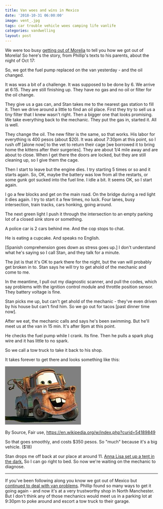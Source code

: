 ```yaml
---
title: Van woes and wins in Mexico
date: '2018-10-31 06:00:00'
image: vent_.jpg
tags: car trouble vehicle woes camping life vanlife
categories: vandwelling
layout: post
---
```


We were too busy [getting out of Morelia](https://reverdecer.annalisagross.com/2018/10/21/getting-unstuck/) to tell you how we got out of Morelia! So here's the story, from Phillip's texts to his parents, about the night of Oct 17:

So, we got the fuel pump replaced on the van yesterday - and the oil changed.

It was was a bit of a challenge. It was supposed to be done by 6. We arrive at 6:15. They are still finishing up. They have no gas and no oil or filter for the oil change.

They give us a gas can, and Stan takes me to the nearest gas station to fill it. Then we drive around a little to find an oil place. First they try to sell us a tiny filter that I knew wasn't right. Then a bigger one that looks promising.
We take everything back to the mechanic. They put the gas in, started it. All is well.

They change the oil. The new filter is the same, so that works. His labor for everything is 400 pesos (about $20). It was about 7:30pm at this point, so I rush off [alone now] to the vet to return their cage [we borrowed it to bring home the kittens after their surgeries]. They are about 1/4 mile away and are about to close. When I get there the doors are locked, but they are still cleaning up, so I give them the cage.

Then I start to leave but the engine dies. I try starting 5 times or so and it starts again. So, OK, maybe the battery was low from all the restarts, or some gunk got sucked into the fuel line. I idle a bit. It seems OK, so I start again.

I go a few blocks and get on the main road. On the bridge during a red light it dies again. I try to start it a few times, no luck. Four lanes, busy intersection, train tracks, cars honking, going around.

The next green light I push it through the intersection to an empty parking lot of a closed sink store or something.

A police car is 2 cars behind me. And the cop stops to chat.

He is eating a cupcake. And speaks no English.

[Spanish comprehension goes down as stress goes up.] I don't understand what he's saying so I call Stan, and they talk for a minute.

The jist is that it's OK to park there for the night, but the van will probably get broken in to. Stan says he will try to get ahold of the mechanic and come to me.

In the meantime, I pull out my diagnostic scanner, and pull the codes, which say problems with the ignition control module and throttle position sensor. They battery voltage is fine.

Stan picks me up, but can't get ahold of the mechanic - they've even driven by his house but can't find him. So we go out for tacos [past dinner time now].

After we eat, the mechanic calls and says he's been swimming. But he'll meet us at the van in 15 min. It's after 9pm at this point.

He checks the fuel pump while I crank. Its fine. Then he pulls a spark plug wire and it has little to no spark.

So we call a tow truck to take it back to his shop.

It takes forever to get there and looks something like this:

[![](/images/Mater_.jpg)](/images/Mater.jpg)

By Source, Fair use, https://en.wikipedia.org/w/index.php?curid=54189849

So that goes smoothly, and costs $350 pesos. So "much" because it's a big vehicle. ($18)

Stan drops me off back at our place at around 11. [Anna Lisa set up a tent in the dark.](https://reverdecer.annalisagross.com/2018/10/23/going-camping/) So I can go right to bed. So now we're waiting on the mechanic to diagnose.

-----

If you've been following along you know we got out of Mexico but [continued to deal with van problems](https://reverdecer.annalisagross.com/2018/10/23/getting-stuck-again/). Phillip found so many ways to get it going again - and now it's at a very trustworthy shop in North Manchester. But I don't think any of those mechanics would meet us in a parking lot at 9:30pm to poke around and escort a tow truck to their garage.